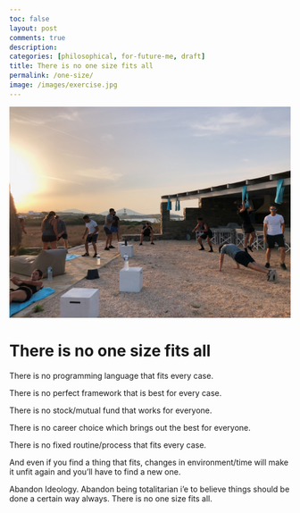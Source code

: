 ```yaml
---
toc: false
layout: post
comments: true
description:
categories: [philosophical, for-future-me, draft]
title: There is no one size fits all
permalink: /one-size/
image: /images/exercise.jpg
---
```

![](/images/exercise.jpg)


# There is no one size fits all

There is no programming language that fits every case.

There is no perfect framework that is best for every case.

There is no stock/mutual fund that works for everyone.

There is no career choice which brings out the best for everyone.

There is no fixed routine/process that fits every case.

And even if you find a thing that fits, changes in environment/time will make it unfit again and you’ll have to find a new one.

Abandon Ideology. Abandon being totalitarian i’e to believe things should be done a certain way always. There is no one size fits all.
